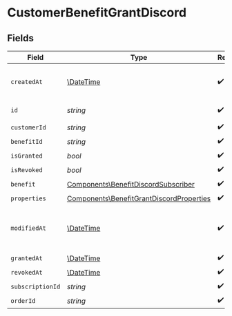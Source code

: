 # CustomerBenefitGrantDiscord


## Fields

| Field                                                                                                | Type                                                                                                 | Required                                                                                             | Description                                                                                          |
| ---------------------------------------------------------------------------------------------------- | ---------------------------------------------------------------------------------------------------- | ---------------------------------------------------------------------------------------------------- | ---------------------------------------------------------------------------------------------------- |
| `createdAt`                                                                                          | [\DateTime](https://www.php.net/manual/en/class.datetime.php)                                        | :heavy_check_mark:                                                                                   | Creation timestamp of the object.                                                                    |
| `id`                                                                                                 | *string*                                                                                             | :heavy_check_mark:                                                                                   | The ID of the object.                                                                                |
| `customerId`                                                                                         | *string*                                                                                             | :heavy_check_mark:                                                                                   | N/A                                                                                                  |
| `benefitId`                                                                                          | *string*                                                                                             | :heavy_check_mark:                                                                                   | N/A                                                                                                  |
| `isGranted`                                                                                          | *bool*                                                                                               | :heavy_check_mark:                                                                                   | N/A                                                                                                  |
| `isRevoked`                                                                                          | *bool*                                                                                               | :heavy_check_mark:                                                                                   | N/A                                                                                                  |
| `benefit`                                                                                            | [Components\BenefitDiscordSubscriber](../../Models/Components/BenefitDiscordSubscriber.md)           | :heavy_check_mark:                                                                                   | N/A                                                                                                  |
| `properties`                                                                                         | [Components\BenefitGrantDiscordProperties](../../Models/Components/BenefitGrantDiscordProperties.md) | :heavy_check_mark:                                                                                   | N/A                                                                                                  |
| `modifiedAt`                                                                                         | [\DateTime](https://www.php.net/manual/en/class.datetime.php)                                        | :heavy_check_mark:                                                                                   | Last modification timestamp of the object.                                                           |
| `grantedAt`                                                                                          | [\DateTime](https://www.php.net/manual/en/class.datetime.php)                                        | :heavy_check_mark:                                                                                   | N/A                                                                                                  |
| `revokedAt`                                                                                          | [\DateTime](https://www.php.net/manual/en/class.datetime.php)                                        | :heavy_check_mark:                                                                                   | N/A                                                                                                  |
| `subscriptionId`                                                                                     | *string*                                                                                             | :heavy_check_mark:                                                                                   | N/A                                                                                                  |
| `orderId`                                                                                            | *string*                                                                                             | :heavy_check_mark:                                                                                   | N/A                                                                                                  |